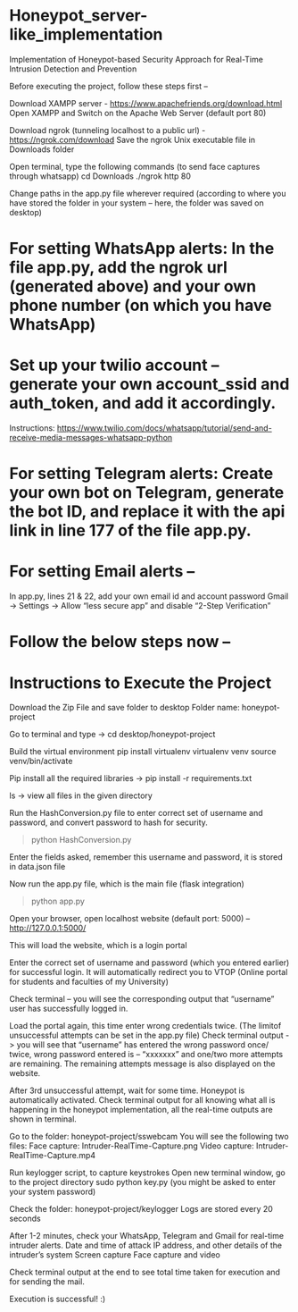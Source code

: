 # Honeypot_server-like_implementation
Implementation of Honeypot-based Security Approach for Real-Time Intrusion Detection and Prevention

Before executing the project, follow these steps first –

Download XAMPP server - https://www.apachefriends.org/download.html
Open XAMPP and Switch on the Apache Web Server (default port 80)

Download ngrok (tunneling localhost to a public url) - https://ngrok.com/download
Save the ngrok Unix executable file in Downloads folder

Open terminal, type the following commands (to send face captures through whatsapp)
cd Downloads 
./ngrok http 80

Change paths in the app.py file wherever required (according to where you have stored the folder in your system – here, the folder was saved on desktop)

# For setting WhatsApp alerts: In the file app.py, add the ngrok url (generated above) and your own phone number (on which you have WhatsApp)
# Set up your twilio account – generate your own account_ssid and auth_token, and add it accordingly.

Instructions: https://www.twilio.com/docs/whatsapp/tutorial/send-and-receive-media-messages-whatsapp-python

# For setting Telegram alerts: Create your own bot on Telegram, generate the bot ID, and replace it with the api link in line 177 of the file app.py.

# For setting Email alerts – 

In app.py, lines 21 & 22, add your own email id and account password
Gmail -> Settings -> Allow “less secure app” and disable “2-Step Verification”



# Follow the below steps now –

# Instructions to Execute the Project

Download the Zip File and save folder to desktop 
Folder name: honeypot-project

Go to terminal and type -> cd desktop/honeypot-project

Build the virtual environment
pip install virtualenv
virtualenv venv
source venv/bin/activate

Pip install all the required libraries -> pip install -r requirements.txt

ls -> view all files in the given directory

Run the HashConversion.py file to enter correct set of username and password, and convert password to hash for security.

> python HashConversion.py

Enter the fields asked, remember this username and password, it is stored in data.json file

Now run the app.py file, which is the main file (flask integration)

> python app.py

Open your browser, open localhost website (default port: 5000) –
http://127.0.0.1:5000/

This will load the website, which is a login portal

Enter the correct set of username and password (which you entered earlier) for successful login.
It will automatically redirect you to VTOP (Online portal for students and faculties of my University)

Check terminal – you will see the corresponding output that “username” user has successfully logged in.

Load the portal again, this time enter wrong credentials twice. (The limitof unsuccessful attempts can be set in the app.py file)
Check terminal output -> you will see that “username” has entered the wrong password once/ twice, wrong password entered is – “xxxxxxx” and one/two more attempts are remaining. The remaining attempts message is also displayed on the website.

After 3rd unsuccessful attempt, wait for some time. Honeypot is automatically activated. Check terminal output for all knowing what all is happening in the honeypot implementation, all the real-time outputs are shown in terminal.

Go to the folder: honeypot-project/sswebcam
You will see the following two files:
Face capture: Intruder-RealTime-Capture.png
Video capture: Intruder-RealTime-Capture.mp4

Run keylogger script, to capture keystrokes
Open new terminal window, go to the project directory
sudo python key.py
(you might be asked to enter your system password)

Check the folder: honeypot-project/keylogger
Logs are stored every 20 seconds

After 1-2 minutes, check your WhatsApp, Telegram and Gmail for real-time intruder alerts. 
Date and time of attack
IP address, and other details of the intruder’s system
Screen capture
Face capture and video

Check terminal output at the end to see total time taken for execution and for sending the mail. 

Execution is successful! :)
